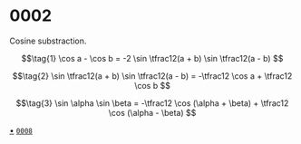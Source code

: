 # 0002
Cosine substraction.

$$\tag{1}
\cos a - \cos b = -2 \sin \tfrac12(a + b) \sin \tfrac12(a - b)
$$

$$\tag{2}
\sin \tfrac12(a + b) \sin \tfrac12(a - b) = -\tfrac12 \cos a + \tfrac12 \cos b
$$

$$\tag{3}
\sin \alpha \sin \beta = -\tfrac12 \cos (\alpha + \beta) + \tfrac12 \cos (\alpha - \beta)
$$


[&bull;](README.md)
[`0008`](../00/08.md)